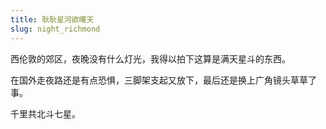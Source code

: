 ```yaml
---
title: 耿耿星河欲曙天
slug: night_richmond
---
```


西伦敦的郊区，夜晚没有什么灯光，我得以拍下这算是满天星斗的东西。

在国外走夜路还是有点恐惧，三脚架支起又放下，最后还是换上广角镜头草草了事。

千里共北斗七星。




